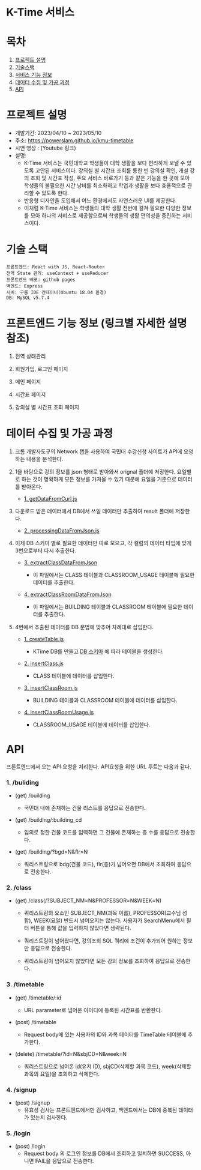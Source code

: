 # K-Time 서비스


# 목차
1. [프로젝트 설명](#프로젝트-설명)
2. [기술스택](#기술스택)
3. [서비스 기능 정보](#서비스-기능-정보)
4. [데이터 수집 및 가공 과정](#데이터-수집-및-가공-과정)
5. [API](#API)


# 프로젝트 설명
- 개발기간: 2023/04/10 ~ 2023/05/10
- 주소: https://powerslam.github.io/kmu-timetable
- 시연 영상 : (Youtube 링크)
- 설명: 
    - K-Time 서비스는 국민대학교 학생들이 대학 생활을 보다 편리하게 보낼 수 있도록 고안된 서비스이다. 강의실 별 시간표 조회를 통한 빈 강의실 확인,  개설 강의 조회 및 시간표 작성, 주요 서비스 바로가기 등과 같은 기능을 한 곳에 모아 학생들의 불필요한 시간 낭비를 최소화하고 학업과 생활을 보다 효율적으로 관리할 수 있도록 한다.
    - 반응형 디자인을 도입해서 어느 환경에서도 자연스러운 UI를 제공한다.
    - 이처럼 K-Time 서비스는 학생들의 대학 생활 전반에 걸쳐 필요한 다양한 정보를 모아 하나의 서비스로 제공함으로써 학생들의 생활 편의성을 증진하는 서비스이다.

# 기술 스택
```
프론트엔드: React with JS, React-Router
전역 State 관리: useContext + useReducer
프론트엔드 배포: github pages
백엔드: Express
서버: 구름 IDE 컨테이너(Ubuntu 18.04 환경)
DB: MySQL v5.7.4
```


# 프론트엔드 기능 정보 (링크별 자세한 설명 참조)
1. 전역 상태관리

2. 회원가입, 로그인 페이지

3. 메인 페이지

4. 시간표 페이지

5. 강의실 별 시간표 조회 페이지


# 데이터 수집 및 가공 과정
1. 크롬 개발자도구의 Network 탭을 사용하여 국민대 수강신청 사이트가 API에 요청하는 내용을 분석한다.

2. 1을 바탕으로 강의 정보를 json 형태로 받아와서 orignal 폴더에 저장한다. 요일별로 하는 것이 명확하게 모든 정보를 가져올 수 있기 때문에 요일을 기준으로 데이터를 받아온다.
    - [1. getDataFromCurl.js](https://github.com/powerslam/kmu-timetable/blob/master/back/ProcessData/1.%20getDataFromCurl.js)

3. 다운로드 받은 데이터에서 DB에서 쓰일 데이터만 추출하여 result 폴더에 저장한다.
    - [2. processingDataFromJson.js](https://github.com/powerslam/kmu-timetable/blob/master/back/ProcessData/2.%20processingDataFromJson.js)

4. 이제 DB 스키마 별로 필요한 데이터만 따로 모으고, 각 컬럼의 데이터 타입에 맞게 3번으로부터 다시 추출한다.
    - [3. extractClassDataFromJson](https://github.com/powerslam/kmu-timetable/blob/master/back/ProcessData/2.%20processingDataFromJson.js)
      - 이 파일에서는 CLASS 테이블과 CLASSROOM_USAGE 테이블에 필요한 데이터를 추출한다.

    - [4. extractClassRoomDataFromJson](https://github.com/powerslam/kmu-timetable/blob/master/back/ProcessData/4.%20extractClassRoomDataFromJson.js)
      - 이 파일에서는 BUILDING 테이블과 CLASSROOM 테이블에 필요한 데이터를 추출한다.

5. 4번에서 추출된 데이터를 DB 문법에 맞추어 차례대로 삽입한다.
    - [1. createTable.js](https://github.com/powerslam/kmu-timetable/blob/master/back/DB/1.%20createTable.js)
      - KTime DB를 만들고 [DB 스키마](https://github.com/powerslam/kmu-timetable/blob/master/back/DB/kmu-timtable.sql) 에 따라 테이블을 생성한다.
    
    - [2. insertClass.js](https://github.com/powerslam/kmu-timetable/blob/master/back/DB/1.%20createTable.js)
      - CLASS 테이블에 데이터를 삽입한다.
    
    - [3. insertClassRoom.js](https://github.com/powerslam/kmu-timetable/blob/master/back/DB/3.%20insertClassRoom.js)
      - BUILDING 테이블과 CLASSROOM 테이블에 데이터를 삽입한다.
    
    - [4. insertClassRoomUsage.js](https://github.com/powerslam/kmu-timetable/blob/master/back/DB/3.%20insertClassRoom.js)
      - CLASSROOM_USAGE 테이블에 데이터를 삽입한다.

# API
프론트엔드에서 오는 API 요청을 처리한다. API요청을 위한 URL 루트는 다음과 같다.

### 1. /buliding
- (get) /building
  - 국민대 내에 존재하는 건물 리스트를 응답으로 전송한다.

- (get) /building/:building_cd
  - 임의로 정한 건물 코드를 입력하면 그 건물에 존재하는 층 수를 응답으로 전송한다.

- (get) /building/?bgd=N&flr=N
  - 쿼리스트링으로 bdg(건물 코드), flr(층)가 넘어오면 DB에서 조회하여 응답으로 전송한다.

### 2. /class
- (get) /class(/?SUBJECT_NM=N&PROFESSOR=N&WEEK=N)
  - 쿼리스트링의 요소인 SUBJECT_NM(과목 이름), PROFESSOR(교수님 성함), WEEK(요일) 반드시 넘어오지는 않는다. 사용자가 SearchMenu에서 필터 버튼을 통해 값을 입력하지 않았다면 생략된다. 
  
  - 쿼리스트링이 넘어왔다면, 강의조회 SQL 쿼리에 조건이 추가되어 원하는 정보만 응답으로 전송한다. 
  
  - 쿼리스트링이 넘어오지 않았다면 모든 강의 정보를 조회하여 응답으로 전송한다.

### 3. /timetable
- (get) /timetable/:id
  - URL parameter로 넘어온 아이디에 등록된 시간표를 반환한다.
 
- (post) /timetable
  - Request body에 있는 사용자의 ID와 과목 데이터를 TimeTable 테이블에 추가한다.
   
- (delete) /timetable/?id=N&sbjCD=N&week=N
  - 쿼리스트링으로 넘어온 id(유저 ID), sbjCD(삭제할 과목 코드), week(삭제할 과목의 요일)을 조회하고 삭제한다.

### 4. /signup
- (post) /signup
  - 유효성 검사는 프론트엔드에서만 검사하고, 백엔드에서는 DB에 중복된 데이터가 있는지 검사한다.

### 5. /login
- (post) /login
  - Request body 의 로그인 정보를 DB에서 조회하고 일치하면 SUCCESS, 아니면 FAIL을 응답으로 전송한다.

